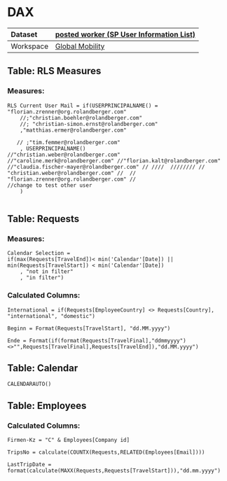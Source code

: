 



# DAX

|Dataset|[posted worker (SP User Information List)](./../posted-worker-(SP-User-Information-List).md)|
| :--- | :--- |
|Workspace|[Global Mobility](../../Workspaces/Global-Mobility.md)|

## Table: RLS Measures

### Measures:


```dax
RLS Current User Mail = if(USERPRINCIPALNAME() = "florian.zrenner@org.rolandberger.com"
    //;"christian.boehler@rolandberger.com"
    //; "christian-simon.ernst@rolandberger.com"
    ,"matthias.ermer@rolandberger.com"

   // ;"tim.femmer@rolandberger.com"
    , USERPRINCIPALNAME() 
//"christian.weber@rolandberger.com" //"caroline.merk@rolandberger.com" //"florian.kalt@rolandberger.com" //"claudia.fischer-mayer@rolandberger.com" // ////  //////// // "christian.weber@rolandberger.com" //  // "florian.zrenner@org.rolandberger.com" // 
//change to test other user    
    )


```


## Table: Requests

### Measures:


```dax
Calendar Selection = 
if(max(Requests[TravelEnd])< min('Calendar'[Date]) || min(Requests[TravelStart]) < min('Calendar'[Date])
    , "not in filter"
    , "in filter") 
```


### Calculated Columns:


```dax
International = if(Requests[EmployeeCountry] <> Requests[Country], "international", "domestic")
```



```dax
Beginn = Format(Requests[TravelStart], "dd.MM.yyyy")
```



```dax
Ende = Format(if(format(Requests[TravelFinal],"ddmmyyyy")<>"",Requests[TravelFinal],Requests[TravelEnd]),"dd.MM.yyyy")
```


## Table: Calendar


```dax
CALENDARAUTO()
```


## Table: Employees

### Calculated Columns:


```dax
Firmen-Kz = "C" & Employees[Company id]
```



```dax
TripsNo = calculate(COUNTX(Requests,RELATED(Employees[Email])))
```



```dax
LastTripDate = format(calculate(MAXX(Requests,Requests[TravelStart])),"dd.mm.yyyy")
```

